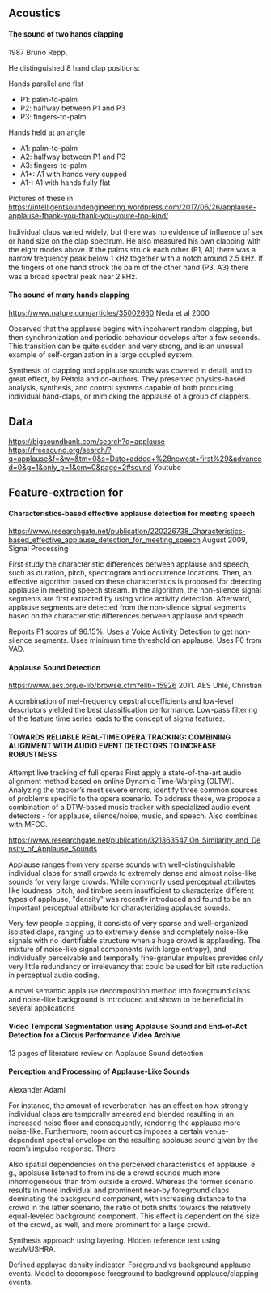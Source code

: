 
## Acoustics

#### The sound of two hands clapping
1987
Bruno Repp,

He distinguished 8 hand clap positions:

Hands parallel and flat

- P1: palm-to-palm
- P2: halfway between P1 and P3
- P3: fingers-to-palm

Hands held at an angle

- A1: palm-to-palm
- A2: halfway between P1 and P3
- A3: fingers-to-palm
- A1+: A1 with hands very cupped
- A1-: A1 with hands fully flat

Pictures of these in
https://intelligentsoundengineering.wordpress.com/2017/06/26/applause-applause-thank-you-thank-you-youre-too-kind/

Individual claps varied widely, but there was no evidence of inﬂuence of sex or hand size on the clap spectrum.
He also measured his own clapping with the eight modes above.
If the palms struck each other (P1, A1) there was a narrow frequency peak below 1 kHz together with a notch around 2.5 kHz.
If the ﬁngers of one hand struck the palm of the other hand (P3, A3) there was a broad spectral peak near 2 kHz.

#### The sound of many hands clapping
https://www.nature.com/articles/35002660
Neda et al
2000

Observed that the applause begins with incoherent random clapping, but then synchronization and periodic behaviour develops after a few seconds. This transition can be quite sudden and very strong, and is an unusual example of self-organization in a large coupled system.

Synthesis of clapping and applause sounds was covered in detail, and to great effect, by Peltola and co-authors.
They presented physics-based analysis, synthesis, and control systems
capable of both producing individual hand-claps, or mimicking the applause of a group of clappers.

## Data

https://bigsoundbank.com/search?q=applause
https://freesound.org/search/?q=applause&f=&w=&tm=0&s=Date+added+%28newest+first%29&advanced=0&g=1&only_p=1&cm=0&page=2#sound
Youtube


## Feature-extraction for


#### Characteristics-based effective applause detection for meeting speech
https://www.researchgate.net/publication/220226738_Characteristics-based_effective_applause_detection_for_meeting_speech
August 2009, Signal Processing

First study the characteristic differences between applause and speech, such as duration, pitch, spectrogram and occurrence locations.
Then, an effective algorithm based on these characteristics is proposed for detecting applause in meeting speech stream.
In the algorithm, the non-silence signal segments are first extracted by using voice activity detection.
Afterward, applause segments are detected from the non-silence signal segments based on the characteristic differences between applause and speech

Reports F1 scores of 96.15%.
Uses a Voice Activity Detection to get non-silence segments.
Uses minimum time threshold on applause.
Uses F0 from VAD.


#### Applause Sound Detection

https://www.aes.org/e-lib/browse.cfm?elib=15926
2011. AES
Uhle, Christian

A combination of mel-frequency cepstral coefficients and low-level descriptors yielded the best classification performance.
Low-pass filtering of the feature time series leads to the concept of sigma features.


#### TOWARDS RELIABLE REAL-TIME OPERA TRACKING: COMBINING ALIGNMENT WITH AUDIO EVENT DETECTORS TO INCREASE ROBUSTNESS

Attempt live tracking of full operas
First apply a state-of-the-art audio alignment method based on online Dynamic Time-Warping (OLTW).
Analyzing the tracker’s most severe errors, identify three common sources of problems specific to the opera scenario.
To address these, we propose a combination of a DTW-based music tracker with specialized audio event detectors -
for applause, silence/noise, music, and speech.
Also combines with MFCC.


https://www.researchgate.net/publication/321363547_On_Similarity_and_Density_of_Applause_Sounds

Applause ranges from very sparse sounds with well-distinguishable individual claps for small crowds to extremely dense and almost noise-like sounds for very large crowds.
While commonly used perceptual attributes like loudness, pitch, and timbre seem insufficient to characterize different types of applause,
"density" was recently introduced and found to be an important perceptual attribute for characterizing applause sounds. 


Very few people clapping, it consists of very sparse and well-organized isolated claps, 
ranging up to extremely dense and completely noise-like signals with no identifiable structure
when a huge crowd is applauding.
The mixture of noise-like signal components (with large entropy),
and individually perceivable and temporally fine-granular impulses provides only very little
redundancy or irrelevancy that could be used for bit rate reduction in perceptual audio coding.


A novel semantic applause decomposition method into
foreground claps and noise-like background is introduced
and shown to be beneficial in several applications

#### Video Temporal Segmentation using Applause Sound and End-of-Act Detection for a Circus Performance Video Archive

13 pages of literature review on Applause Sound detection



#### Perception and Processing of Applause-Like Sounds
Alexander Adami


For instance, the amount of reverberation has an effect on how strongly individual claps are
temporally smeared and blended resulting in an increased noise floor and consequently, rendering
the applause more noise-like. Furthermore, room acoustics imposes a certain venue-dependent
spectral envelope on the resulting applause sound given by the room’s impulse response. There

Also spatial dependencies on the perceived characteristics of applause, e. g., applause listened
to from inside a crowd sounds much more inhomogeneous than from outside a crowd. Whereas
the former scenario results in more individual and prominent near-by foreground claps dominating
the background component, with increasing distance to the crowd in the latter scenario, the
ratio of both shifts towards the relatively equal-leveled background component. This effect is
dependent on the size of the crowd, as well, and more prominent for a large crowd.

Synthesis approach using layering.
Hidden reference test using webMUSHRA.

Defined applayse density indicator.
Foreground vs background applause events.
Model to decompose foreground to background applause/clapping events.



